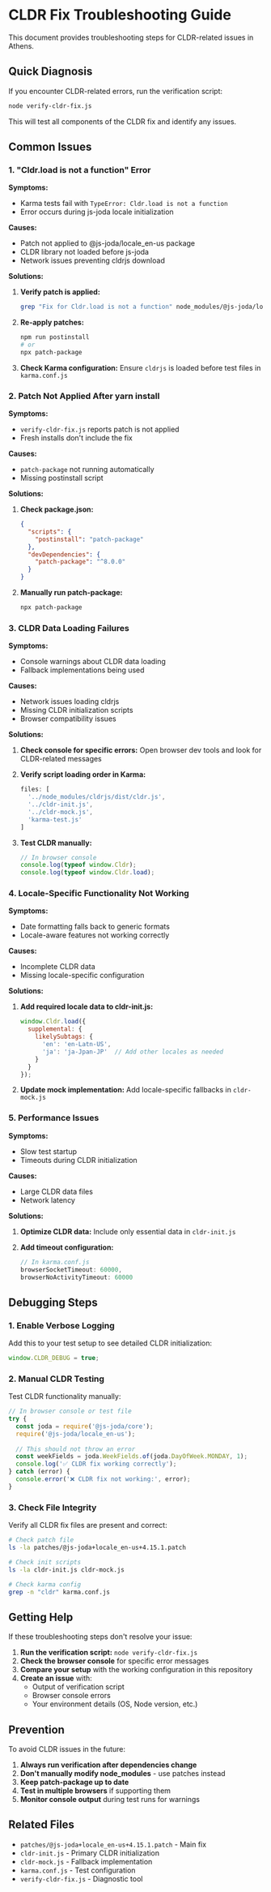 # CLDR Fix Troubleshooting Guide

This document provides troubleshooting steps for CLDR-related issues in Athens.

## Quick Diagnosis

If you encounter CLDR-related errors, run the verification script:

```bash
node verify-cldr-fix.js
```

This will test all components of the CLDR fix and identify any issues.

## Common Issues

### 1. "Cldr.load is not a function" Error

**Symptoms:**
- Karma tests fail with `TypeError: Cldr.load is not a function`
- Error occurs during js-joda locale initialization

**Causes:**
- Patch not applied to @js-joda/locale_en-us package
- CLDR library not loaded before js-joda
- Network issues preventing cldrjs download

**Solutions:**
1. **Verify patch is applied:**
   ```bash
   grep "Fix for Cldr.load is not a function" node_modules/@js-joda/locale_en-us/dist/index.js
   ```

2. **Re-apply patches:**
   ```bash
   npm run postinstall
   # or
   npx patch-package
   ```

3. **Check Karma configuration:**
   Ensure `cldrjs` is loaded before test files in `karma.conf.js`

### 2. Patch Not Applied After yarn install

**Symptoms:**
- `verify-cldr-fix.js` reports patch is not applied
- Fresh installs don't include the fix

**Causes:**
- `patch-package` not running automatically
- Missing postinstall script

**Solutions:**
1. **Check package.json:**
   ```json
   {
     "scripts": {
       "postinstall": "patch-package"
     },
     "devDependencies": {
       "patch-package": "^8.0.0"
     }
   }
   ```

2. **Manually run patch-package:**
   ```bash
   npx patch-package
   ```

### 3. CLDR Data Loading Failures

**Symptoms:**
- Console warnings about CLDR data loading
- Fallback implementations being used

**Causes:**
- Network issues loading cldrjs
- Missing CLDR initialization scripts
- Browser compatibility issues

**Solutions:**
1. **Check console for specific errors:**
   Open browser dev tools and look for CLDR-related messages

2. **Verify script loading order in Karma:**
   ```javascript
   files: [
     '../node_modules/cldrjs/dist/cldr.js',
     '../cldr-init.js',
     '../cldr-mock.js',
     'karma-test.js'
   ]
   ```

3. **Test CLDR manually:**
   ```javascript
   // In browser console
   console.log(typeof window.Cldr);
   console.log(typeof window.Cldr.load);
   ```

### 4. Locale-Specific Functionality Not Working

**Symptoms:**
- Date formatting falls back to generic formats
- Locale-aware features not working correctly

**Causes:**
- Incomplete CLDR data
- Missing locale-specific configuration

**Solutions:**
1. **Add required locale data to cldr-init.js:**
   ```javascript
   window.Cldr.load({
     supplemental: {
       likelySubtags: {
         'en': 'en-Latn-US',
         'ja': 'ja-Jpan-JP'  // Add other locales as needed
       }
     }
   });
   ```

2. **Update mock implementation:**
   Add locale-specific fallbacks in `cldr-mock.js`

### 5. Performance Issues

**Symptoms:**
- Slow test startup
- Timeouts during CLDR initialization

**Causes:**
- Large CLDR data files
- Network latency

**Solutions:**
1. **Optimize CLDR data:**
   Include only essential data in `cldr-init.js`

2. **Add timeout configuration:**
   ```javascript
   // In karma.conf.js
   browserSocketTimeout: 60000,
   browserNoActivityTimeout: 60000
   ```

## Debugging Steps

### 1. Enable Verbose Logging

Add this to your test setup to see detailed CLDR initialization:

```javascript
window.CLDR_DEBUG = true;
```

### 2. Manual CLDR Testing

Test CLDR functionality manually:

```javascript
// In browser console or test file
try {
  const joda = require('@js-joda/core');
  require('@js-joda/locale_en-us');
  
  // This should not throw an error
  const weekFields = joda.WeekFields.of(joda.DayOfWeek.MONDAY, 1);
  console.log('✅ CLDR fix working correctly');
} catch (error) {
  console.error('❌ CLDR fix not working:', error);
}
```

### 3. Check File Integrity

Verify all CLDR fix files are present and correct:

```bash
# Check patch file
ls -la patches/@js-joda+locale_en-us+4.15.1.patch

# Check init scripts
ls -la cldr-init.js cldr-mock.js

# Check karma config
grep -n "cldr" karma.conf.js
```

## Getting Help

If these troubleshooting steps don't resolve your issue:

1. **Run the verification script:** `node verify-cldr-fix.js`
2. **Check the browser console** for specific error messages
3. **Compare your setup** with the working configuration in this repository
4. **Create an issue** with:
   - Output of verification script
   - Browser console errors
   - Your environment details (OS, Node version, etc.)

## Prevention

To avoid CLDR issues in the future:

1. **Always run verification after dependencies change**
2. **Don't manually modify node_modules** - use patches instead
3. **Keep patch-package up to date**
4. **Test in multiple browsers** if supporting them
5. **Monitor console output** during test runs for warnings

## Related Files

- `patches/@js-joda+locale_en-us+4.15.1.patch` - Main fix
- `cldr-init.js` - Primary CLDR initialization
- `cldr-mock.js` - Fallback implementation
- `karma.conf.js` - Test configuration
- `verify-cldr-fix.js` - Diagnostic tool